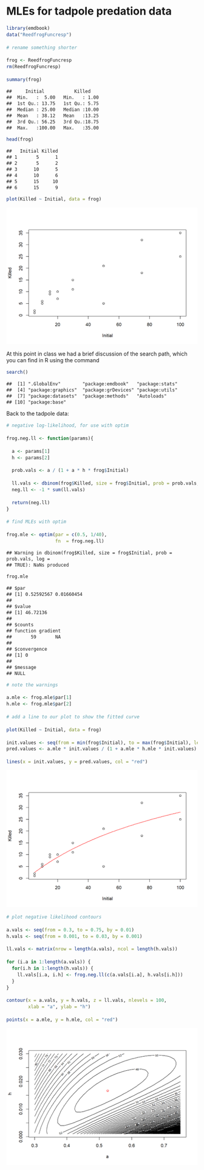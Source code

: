 

# MLEs for tadpole predation data


```r
library(emdbook)
data("ReedfrogFuncresp")

# rename something shorter

frog <- ReedfrogFuncresp
rm(ReedfrogFuncresp)

summary(frog)
```

```
##     Initial           Killed     
##  Min.   :  5.00   Min.   : 1.00  
##  1st Qu.: 13.75   1st Qu.: 5.75  
##  Median : 25.00   Median :10.00  
##  Mean   : 38.12   Mean   :13.25  
##  3rd Qu.: 56.25   3rd Qu.:18.75  
##  Max.   :100.00   Max.   :35.00
```

```r
head(frog)
```

```
##   Initial Killed
## 1       5      1
## 2       5      2
## 3      10      5
## 4      10      6
## 5      15     10
## 6      15      9
```

```r
plot(Killed ~ Initial, data = frog)
```

<img src="02-class03_files/figure-html/unnamed-chunk-1-1.png" width="672" />

At this point in class we had a brief discussion of the search path, which you can find in R using the command


```r
search()
```

```
##  [1] ".GlobalEnv"        "package:emdbook"   "package:stats"    
##  [4] "package:graphics"  "package:grDevices" "package:utils"    
##  [7] "package:datasets"  "package:methods"   "Autoloads"        
## [10] "package:base"
```
Back to the tadpole data:


```r
# negative log-likelihood, for use with optim

frog.neg.ll <- function(params){
  
  a <- params[1]
  h <- params[2]
  
  prob.vals <- a / (1 + a * h * frog$Initial)
  
  ll.vals <- dbinom(frog$Killed, size = frog$Initial, prob = prob.vals, log = TRUE)
  neg.ll <- -1 * sum(ll.vals)
  
  return(neg.ll)
}

# find MLEs with optim

frog.mle <- optim(par = c(0.5, 1/40),
                  fn  = frog.neg.ll)
```

```
## Warning in dbinom(frog$Killed, size = frog$Initial, prob = prob.vals, log =
## TRUE): NaNs produced
```

```r
frog.mle
```

```
## $par
## [1] 0.52592567 0.01660454
## 
## $value
## [1] 46.72136
## 
## $counts
## function gradient 
##       59       NA 
## 
## $convergence
## [1] 0
## 
## $message
## NULL
```

```r
# note the warnings

a.mle <- frog.mle$par[1]
h.mle <- frog.mle$par[2]

# add a line to our plot to show the fitted curve

plot(Killed ~ Initial, data = frog)

init.values <- seq(from = min(frog$Initial), to = max(frog$Initial), length = 100)
pred.values <- a.mle * init.values / (1 + a.mle * h.mle * init.values)

lines(x = init.values, y = pred.values, col = "red")
```

<img src="02-class03_files/figure-html/unnamed-chunk-3-1.png" width="672" />

```r
# plot negative likelihood contours

a.vals <- seq(from = 0.3, to = 0.75, by = 0.01)
h.vals <- seq(from = 0.001, to = 0.03, by = 0.001)

ll.vals <- matrix(nrow = length(a.vals), ncol = length(h.vals))

for (i.a in 1:length(a.vals)) {
  for(i.h in 1:length(h.vals)) {
    ll.vals[i.a, i.h] <- frog.neg.ll(c(a.vals[i.a], h.vals[i.h]))
  }
}

contour(x = a.vals, y = h.vals, z = ll.vals, nlevels = 100,
        xlab = "a", ylab = "h")

points(x = a.mle, y = h.mle, col = "red")
```

<img src="02-class03_files/figure-html/unnamed-chunk-3-2.png" width="672" />

